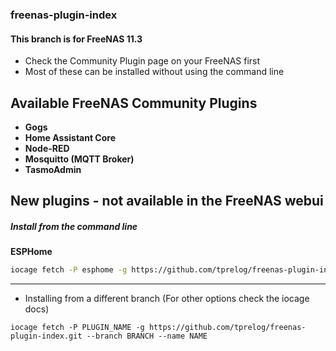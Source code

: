 ### freenas-plugin-index

#### This branch is for FreeNAS 11.3
- Check the Community Plugin page on your FreeNAS first
- Most of these can be installed without using the command line

## Available FreeNAS Community Plugins
- **Gogs**
- **Home Assistant Core**
- **Node-RED**
- **Mosquitto (MQTT Broker)**
- **TasmoAdmin**


## New plugins - not available in the FreeNAS webui

##### Install from the command line

**ESPHome**
```bash
iocage fetch -P esphome -g https://github.com/tprelog/freenas-plugin-index.git
```

---

- Installing from a different branch (For other options check the iocage docs)
```
iocage fetch -P PLUGIN_NAME -g https://github.com/tprelog/freenas-plugin-index.git --branch BRANCH --name NAME
```
